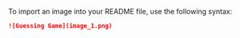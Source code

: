 To import an image into your README file, use the following syntax:


```markdown
![Guessing Game](image_1.png)
```

